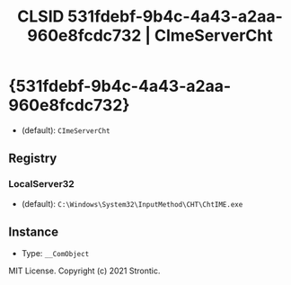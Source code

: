 ﻿---
title: "CLSID 531fdebf-9b4c-4a43-a2aa-960e8fcdc732 | CImeServerCht"
excerpt: What is COM-Object CLSID 531fdebf-9b4c-4a43-a2aa-960e8fcdc732?
---

# {531fdebf-9b4c-4a43-a2aa-960e8fcdc732}

* (default): `CImeServerCht`

## Registry


### LocalServer32

* (default): `C:\Windows\System32\InputMethod\CHT\ChtIME.exe`

## Instance

* Type: `__ComObject`

MIT License. Copyright (c) 2021 Strontic.


